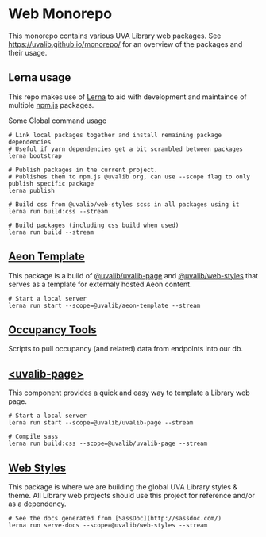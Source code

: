 # Web Monorepo

This monorepo contains various UVA Library web packages.
See https://uvalib.github.io/monorepo/ for an overview of the packages and their usage.

## Lerna usage

This repo makes use of [Lerna](https://github.com/lerna/lerna) to aid with development and maintaince of multiple [npm.js](https://www.npmjs.com/settings/uvalib/packages) packages.

Some Global command usage

```
# Link local packages together and install remaining package dependencies
# Useful if yarn dependencies get a bit scrambled between packages
lerna bootstrap

# Publish packages in the current project.
# Publishes them to npm.js @uvalib org, can use --scope flag to only publish specific package
lerna publish

# Build css from @uvalib/web-styles scss in all packages using it
lerna run build:css --stream

# Build packages (including css build when used)
lerna run build --stream
```

## [Aeon Template](https://github.com/uvalib/monorepo/tree/master/packages/aeon-template)

This package is a build of [@uvalib/uvalib-page](https://github.com/uvalib/monorepo/tree/master/packages/wc-page) and [@uvalib/web-styles]() that serves as a template for externaly hosted Aeon content.

```
# Start a local server
lerna run start --scope=@uvalib/aeon-template --stream
```

## [Occupancy Tools](https://github.com/uvalib/monorepo/tree/master/packages/occupancy-tools)

Scripts to pull occupancy (and related) data from endpoints into our db.

## [&lt;uvalib-page&gt;](https://github.com/uvalib/monorepo/tree/master/packages/wc-page)

This component provides a quick and easy way to template a Library web page.

```
# Start a local server
lerna run start --scope=@uvalib/uvalib-page --stream

# Compile sass
lerna run build:css --scope=@uvalib/uvalib-page --stream
```

## [Web Styles](https://github.com/uvalib/monorepo/tree/master/packages/web-styles)

This package is where we are building the global UVA Library styles & theme. All Library web projects should use this project for reference and/or as a dependency.

```
# See the docs generated from [SassDoc](http://sassdoc.com/)
lerna run serve-docs --scope=@uvalib/web-styles --stream
```
